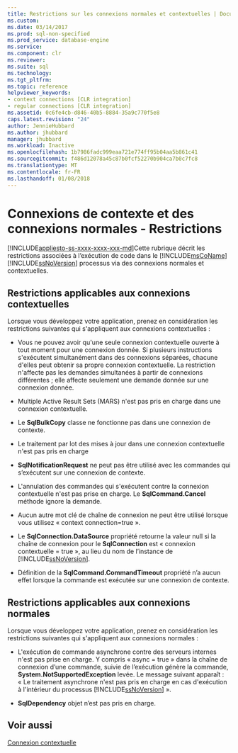 ```yaml
---
title: Restrictions sur les connexions normales et contextuelles | Documents Microsoft
ms.custom: 
ms.date: 03/14/2017
ms.prod: sql-non-specified
ms.prod_service: database-engine
ms.service: 
ms.component: clr
ms.reviewer: 
ms.suite: sql
ms.technology: 
ms.tgt_pltfrm: 
ms.topic: reference
helpviewer_keywords:
- context connections [CLR integration]
- regular connections [CLR integration]
ms.assetid: 0c6fe4cb-d846-40b5-8884-35a9c770f5e8
caps.latest.revision: "24"
author: JennieHubbard
ms.author: jhubbard
manager: jhubbard
ms.workload: Inactive
ms.openlocfilehash: 1b7986fadc999eaa721e774ff95b04aa5b861c41
ms.sourcegitcommit: f486d12078a45c87b0fcf52270b904ca7b0c7fc8
ms.translationtype: MT
ms.contentlocale: fr-FR
ms.lasthandoff: 01/08/2018
---
```

# <a name="context-connections-and-regular-connections---restrictions"></a>Connexions de contexte et des connexions normales - Restrictions
[!INCLUDE[appliesto-ss-xxxx-xxxx-xxx-md](../../../includes/appliesto-ss-xxxx-xxxx-xxx-md.md)]Cette rubrique décrit les restrictions associées à l’exécution de code dans le [!INCLUDE[msCoName](../../../includes/msconame-md.md)] [!INCLUDE[ssNoVersion](../../../includes/ssnoversion-md.md)] processus via des connexions normales et contextuelles.  
  
## <a name="restrictions-on-context-connections"></a>Restrictions applicables aux connexions contextuelles  
 Lorsque vous développez votre application, prenez en considération les restrictions suivantes qui s'appliquent aux connexions contextuelles :  
  
-   Vous ne pouvez avoir qu'une seule connexion contextuelle ouverte à tout moment pour une connexion donnée. Si plusieurs instructions s'exécutent simultanément dans des connexions séparées, chacune d'elles peut obtenir sa propre connexion contextuelle. La restriction n'affecte pas les demandes simultanées à partir de connexions différentes ; elle affecte seulement une demande donnée sur une connexion donnée.  
  
-   Multiple Active Result Sets (MARS) n'est pas pris en charge dans une connexion contextuelle.  
  
-   Le **SqlBulkCopy** classe ne fonctionne pas dans une connexion de contexte.  
  
-   Le traitement par lot des mises à jour dans une connexion contextuelle n'est pas pris en charge  
  
-   **SqlNotificationRequest** ne peut pas être utilisé avec les commandes qui s’exécutent sur une connexion de contexte.  
  
-   L'annulation des commandes qui s'exécutent contre la connexion contextuelle n'est pas prise en charge. Le **SqlCommand.Cancel** méthode ignore la demande.  
  
-   Aucun autre mot clé de chaîne de connexion ne peut être utilisé lorsque vous utilisez « context connection=true ».  
  
-   Le **SqlConnection.DataSource** propriété retourne la valeur null si la chaîne de connexion pour le **SqlConnection** est « connexion contextuelle = true », au lieu du nom de l’instance de [!INCLUDE[ssNoVersion](../../../includes/ssnoversion-md.md)].  
  
-   Définition de la **SqlCommand.CommandTimeout** propriété n’a aucun effet lorsque la commande est exécutée sur une connexion de contexte.  
  
## <a name="restrictions-on-regular-connections"></a>Restrictions applicables aux connexions normales  
 Lorsque vous développez votre application, prenez en considération les restrictions suivantes qui s'appliquent aux connexions normales :  
  
-   L'exécution de commande asynchrone contre des serveurs internes n'est pas prise en charge. Y compris « async = true » dans la chaîne de connexion d’une commande, suivie de l’exécution génère la commande, **System.NotSupportedException** levée. Le message suivant apparaît : « Le traitement asynchrone n'est pas pris en charge en cas d'exécution à l'intérieur du processus [!INCLUDE[ssNoVersion](../../../includes/ssnoversion-md.md)] ».  
  
-   **SqlDependency** objet n’est pas pris en charge.  
  
## <a name="see-also"></a>Voir aussi  
 [Connexion contextuelle](../../../relational-databases/clr-integration/data-access/context-connection.md)  
  
  

